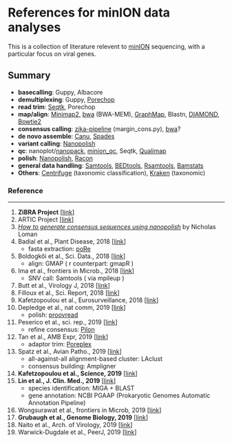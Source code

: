 # References for minION data analyses

This is a collection of literature relevent to [minION](http://nanoporetech.com/products/minion) sequencing, with a particular focus on viral genes. 

## Summary 

* __basecalling__: Guppy, Albacore
* __demultiplexing__: Guppy, [Porechop](https://github.com/rrwick/Porechop)
* __read trim__: [Seqtk](https://github.com/lh3/seqtk), Porechop
* __map/align__: [Minimap2](https://github.com/lh3/minimap2), [bwa](http://bio-bwa.sourceforge.net/bwa.shtml) (BWA-MEM), [GraphMap](https://github.com/isovic/graphmap), Blastn, [DIAMOND](https://github.com/bbuchfink/diamond), [Bowtie2](https://github.com/BenLangmead/bowtie2)
* __consensus calling__: [zika-pipeline](https://github.com/zibraproject/zika-pipeline) (margin_cons.py), [bwa](http://bio-bwa.sourceforge.net/bwa.shtml)?
* __de novo assemble__: [Canu](https://github.com/marbl/canu), [Spades](http://cab.spbu.ru/software/spades/)
* __variant calling__: [Nanopolish](https://github.com/jts/nanopolish)
* __qc__: nanoplot/[nanopack](https://github.com/wdecoster/nanopack), [minion_qc](https://github.com/roblanf/minion_qc), Seqtk, [Qualimap](http://qualimap.bioinfo.cipf.es)
* __polish__: [Nanopolish](https://github.com/jts/nanopolish), [Racon](https://github.com/isovic/racon)
* __general data handling__: [Samtools](https://github.com/samtools/samtools), [BEDtools](https://github.com/arq5x/bedtools2), [Rsamtools](http://bioconductor.org/packages/release/bioc/html/Rsamtools.html), [Bamstats](https://github.com/guigolab/bamstats)
* __Others__: [Centrifuge](https://github.com/infphilo/centrifuge) (taxonomic classification), [Kraken](https://ccb.jhu.edu/software/kraken/) (taxonomic)


### Reference 

<hr>

1. __ZiBRA Project__ [[link](https://github.com/zibraproject/zika-pipeline/blob/master/docs/index.md)]
4. ARTIC Project [[link](http://artic.network/ebov/ebov-bioinformatics-sop.html)]
5. [_How to generate consensus sequences using nanopolish_](http://lab.loman.net/2018/12/21/how-to-generate-consensus-sequences-on-nanopore/) by Nicholas Loman
1. Badial et al., Plant Disease, 2018 [[link](https://apsjournals.apsnet.org/doi/abs/10.1094/PDIS-04-17-0488-RE)]
    - fasta extraction: [poRe](https://github.com/mw55309/poRe_docs)
14. Boldogkői et al., Sci. Data., 2018 [[link](https://www.nature.com/articles/sdata2018276)]
    - align: GMAP ( r counterpart: gmapR )
12. Ima et al., frontiers in Microb., 2018 [[link](https://www.frontiersin.org/articles/10.3389/fmicb.2018.02748/full)]
    - SNV call: Samtools ( via mpileup )
15. Butt et al., Virology J, 2018 [[link](https://virologyj.biomedcentral.com/articles/10.1186/s12985-018-1077-5)]
9. Filloux et al., Sci. Report, 2018 [[link](https://www.nature.com/articles/s41598-018-36042-7)]
12. Kafetzopoulou et al., Eurosurveillance, 2018 [[link](https://www.eurosurveillance.org/content/10.2807/1560-7917.ES.2018.23.50.1800228)]
1. Depledge et al., nat comm, 2019 [[link](https://www.nature.com/articles/s41467-019-08734-9)]
   - polish: [proovread](https://github.com/BioInf-Wuerzburg/proovread)
2. Peserico et al., sci. rep., 2019 [[link](https://www.nature.com/articles/s41598-018-37497-4)]
   - refine consensus: [Pilon](https://github.com/broadinstitute/pilon/wiki)
4. Tan et al., AMB Expr, 2019 [[link](https://amb-express.springeropen.com/articles/10.1186/s13568-019-0772-y)]
    - adaptor trim: [Poreplex](https://github.com/hyeshik/poreplex)
5. Spatz et al., Avian Patho., 2019 [[link](https://www.tandfonline.com/doi/full/10.1080/03079457.2019.1579298)]
   - all-against-all alignment-based cluster: LAclust
   - consensus building: Ampligner
6. __Kafetzopoulou et al., Science, 2019__ [[link](http://science.sciencemag.org/content/363/6422/74)]
8. __Lin et al., J. Clin. Med., 2019__ [[link](https://www.mdpi.com/2077-0383/8/3/351)]
   - species identification: MIGA + BLAST
   - gene annotation: NCBI PGAAP (Prokaryotic Genomes Automatic Annotation Pipeline)
6. Wongsurawat et al., frontiers in Microb, 2019 [[link](https://www.frontiersin.org/articles/10.3389/fmicb.2019.00260/full#h5)]
11. __Grubaugh et al., Genome Biology, 2019__ [[link](https://genomebiology.biomedcentral.com/articles/10.1186/s13059-018-1618-7)]
14. Naito et al., Arch. of Virology, 2019 [[link](https://link.springer.com/article/10.1007%2Fs00705-019-04254-5)]
16. Warwick-Dugdale et al., PeerJ, 2019 [[link](https://peerj.com/articles/6800/)]




